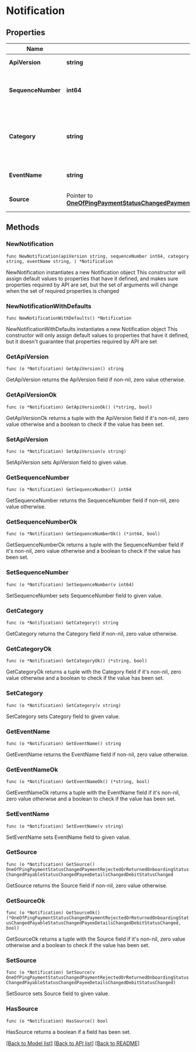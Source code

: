 # Notification

## Properties

Name | Type | Description | Notes
------------ | ------------- | ------------- | -------------
**ApiVersion** | **string** | The API version of the notification schema | 
**SequenceNumber** | **int64** | This is a payor specific sequence number starting at 1 for the first notification sent | 
**Category** | **string** | The category that the notification relates to. One of \&quot;payment\&quot;, \&quot;payee\&quot;, \&quot;debit\&quot; or \&quot;system\&quot; | 
**EventName** | **string** | The name of event that led to this notification | 
**Source** | Pointer to [**OneOfPingPaymentStatusChangedPaymentRejectedOrReturnedOnboardingStatusChangedPayableStatusChangedPayeeDetailsChangedDebitStatusChanged**](oneOf&lt;Ping,PaymentStatusChanged,PaymentRejectedOrReturned,OnboardingStatusChanged,PayableStatusChanged,PayeeDetailsChanged,DebitStatusChanged&gt;.md) | One of the available set of source event payloads | [optional] 

## Methods

### NewNotification

`func NewNotification(apiVersion string, sequenceNumber int64, category string, eventName string, ) *Notification`

NewNotification instantiates a new Notification object
This constructor will assign default values to properties that have it defined,
and makes sure properties required by API are set, but the set of arguments
will change when the set of required properties is changed

### NewNotificationWithDefaults

`func NewNotificationWithDefaults() *Notification`

NewNotificationWithDefaults instantiates a new Notification object
This constructor will only assign default values to properties that have it defined,
but it doesn't guarantee that properties required by API are set

### GetApiVersion

`func (o *Notification) GetApiVersion() string`

GetApiVersion returns the ApiVersion field if non-nil, zero value otherwise.

### GetApiVersionOk

`func (o *Notification) GetApiVersionOk() (*string, bool)`

GetApiVersionOk returns a tuple with the ApiVersion field if it's non-nil, zero value otherwise
and a boolean to check if the value has been set.

### SetApiVersion

`func (o *Notification) SetApiVersion(v string)`

SetApiVersion sets ApiVersion field to given value.


### GetSequenceNumber

`func (o *Notification) GetSequenceNumber() int64`

GetSequenceNumber returns the SequenceNumber field if non-nil, zero value otherwise.

### GetSequenceNumberOk

`func (o *Notification) GetSequenceNumberOk() (*int64, bool)`

GetSequenceNumberOk returns a tuple with the SequenceNumber field if it's non-nil, zero value otherwise
and a boolean to check if the value has been set.

### SetSequenceNumber

`func (o *Notification) SetSequenceNumber(v int64)`

SetSequenceNumber sets SequenceNumber field to given value.


### GetCategory

`func (o *Notification) GetCategory() string`

GetCategory returns the Category field if non-nil, zero value otherwise.

### GetCategoryOk

`func (o *Notification) GetCategoryOk() (*string, bool)`

GetCategoryOk returns a tuple with the Category field if it's non-nil, zero value otherwise
and a boolean to check if the value has been set.

### SetCategory

`func (o *Notification) SetCategory(v string)`

SetCategory sets Category field to given value.


### GetEventName

`func (o *Notification) GetEventName() string`

GetEventName returns the EventName field if non-nil, zero value otherwise.

### GetEventNameOk

`func (o *Notification) GetEventNameOk() (*string, bool)`

GetEventNameOk returns a tuple with the EventName field if it's non-nil, zero value otherwise
and a boolean to check if the value has been set.

### SetEventName

`func (o *Notification) SetEventName(v string)`

SetEventName sets EventName field to given value.


### GetSource

`func (o *Notification) GetSource() OneOfPingPaymentStatusChangedPaymentRejectedOrReturnedOnboardingStatusChangedPayableStatusChangedPayeeDetailsChangedDebitStatusChanged`

GetSource returns the Source field if non-nil, zero value otherwise.

### GetSourceOk

`func (o *Notification) GetSourceOk() (*OneOfPingPaymentStatusChangedPaymentRejectedOrReturnedOnboardingStatusChangedPayableStatusChangedPayeeDetailsChangedDebitStatusChanged, bool)`

GetSourceOk returns a tuple with the Source field if it's non-nil, zero value otherwise
and a boolean to check if the value has been set.

### SetSource

`func (o *Notification) SetSource(v OneOfPingPaymentStatusChangedPaymentRejectedOrReturnedOnboardingStatusChangedPayableStatusChangedPayeeDetailsChangedDebitStatusChanged)`

SetSource sets Source field to given value.

### HasSource

`func (o *Notification) HasSource() bool`

HasSource returns a boolean if a field has been set.


[[Back to Model list]](../README.md#documentation-for-models) [[Back to API list]](../README.md#documentation-for-api-endpoints) [[Back to README]](../README.md)


